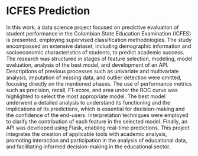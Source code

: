 # ICFES Prediction
In this work, a data science project focused on predictive evaluation of student performance in the Colombian State Education Examination (ICFES) is presented, employing supervised classification methodologies. The study encompassed an extensive dataset, including demographic information and socioeconomic characteristics of students, to predict academic success. The research was structured in stages of feature selection, modeling, model evaluation, analysis of the best model, and development of an API. Descriptions of previous processes such as univariate and multivariate analysis, imputation of missing data, and outlier detection were omitted, focusing directly on the mentioned phases. The use of performance metrics such as precision, recall, F1-score, and area under the ROC curve was highlighted to select the most appropriate model. The best model underwent a detailed analysis to understand its functioning and the implications of its predictions, which is essential for decision-making and the confidence of the end-users. Interpretation techniques were employed to clarify the contribution of each feature in the selected model. Finally, an API was developed using Flask, enabling real-time predictions. This project integrates the creation of applicable tools with academic analysis, promoting interaction and participation in the analysis of educational data, and facilitating informed decision-making in the educational sector.
